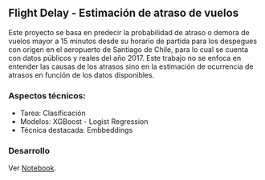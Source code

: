 ## Flight Delay - Estimación de atraso de vuelos
Este proyecto se basa en predecir la probabilidad de atraso o demora de vuelos mayor a 15 minutos desde su horario de partida para los despegues con origen en el aeropuerto de Santiago de Chile, para lo cual se cuenta con datos públicos y reales del año 2017. Este trabajo no se enfoca en entender las causas de los atrasos sino en la estimación de ocurrencia de atrasos en función de los datos disponibles. 

### Aspectos técnicos:

  - Tarea: Clasificación
  - Modelos: XGBoost - Logist Regression
  - Técnica destacada: Embbeddings 

### Desarrollo

Ver [Notebook](https://github.com/gabrielfernandorey/gabrielfernandorey.github.io/blob/main/projects/ML01/flight_delay.ipynb).
